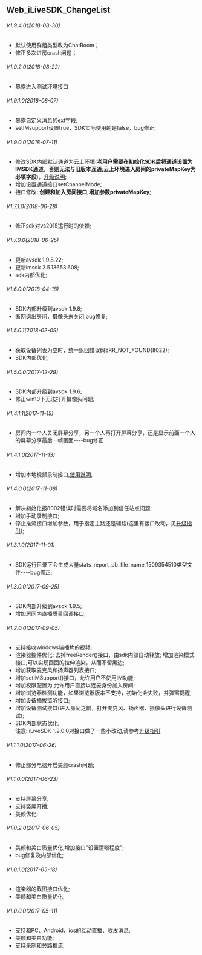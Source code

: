 ## Web_iLiveSDK_ChangeList

###### V1.9.4.0(2018-08-30)
* 默认使用群组类型改为ChatRoom；
* 修正多次进房crash问题；

###### V1.9.2.0(2018-08-22)
* 暴露进入测试环境接口

###### V1.9.1.0(2018-08-07)
* 暴露自定义消息的ext字段;
* setIMsupport设置true，SDK实际使用的是false，bug修正;

###### V1.9.0.0(2018-07-11)
* 修改SDK内部默认通道为云上环境(**老用户需要在初始化SDK后将通道设置为IMSDK通道，否则无法与旧版本互通;云上环境进入房间的privateMapKey为必填字段**)，[升级说明](https://github.com/zhaoyang21cn/iLiveSDK_Web_Suixinbo/blob/master/iLiveSDK/README.md);
* 增加设置通道接口setChannelMode;
* 接口修改: **创建和加入房间接口,增加参数privateMapKey**;

###### V1.7.1.0(2018-06-28)
* 修正sdk对vs2015运行时的依赖;

###### V1.7.0.0(2018-06-25)
* 更新avsdk 1.9.8.22;
* 更新imsdk 2.5.13653.608;
* sdk内部优化;

###### V1.6.0.0(2018-04-18)
* SDK内部升级到avsdk 1.9.8;
* 断网退出房间，摄像头未关闭,bug修复;

###### V1.5.0.1(2018-02-09)
* 获取设备列表为空时，统一返回错误码ERR_NOT_FOUND(8022);
* SDK内部优化;

###### V1.5.0.0(2017-12-29)
* SDK内部升级到avsdk 1.9.6;
* 修正win10下无法打开摄像头问题;

###### V1.4.1.1(2017-11-15)
* 房间内一个人关闭屏幕分享，另一个人再打开屏幕分享，还是显示前面一个人的屏幕分享最后一帧画面----bug修正

###### V1.4.1.0(2017-11-13)
* 增加本地视频录制接口,[使用说明](https://github.com/zhaoyang21cn/iLiveSDK_Web_Suixinbo/blob/master/doc/localRecord.md);

###### V1.4.0.0(2017-11-08)
* 解决初始化报8002错误时需要将域名添加到信任站点问题;
* 增加手动录制接口;
* 停止推流接口增加参数，用于指定主路还是辅路(这里有接口改动，见[升级指引](https://github.com/zhaoyang21cn/iLiveSDK_Web_Suixinbo/blob/master/iLiveSDK/README.md));

###### V1.3.1.0(2017-11-01)
* SDK运行目录下会生成大量stats_report_pb_file_name_1509354510类型文件----bug修正;

###### V1.3.0.0(2017-09-25)
* SDK内部升级到avsdk 1.9.5;
* 增加房间内直播质量回调接口;

###### V1.2.0.0(2017-09-05)
* 支持接收windows端播片的视频;
* 渲染器控件优化:
	去掉freeRender()接口，由sdk内部自动释放;
	增加渲染模式接口,可以实现画面的拉伸渲染，从而不留黑边;
* 增加获取麦克风和扬声器列表接口;
* 增加setIMSupport()接口，允许用户不使用IM功能;
* 增加权限配置为,允许用户直接以连麦身份加入房间;
* 增加浏览器检测功能，如果浏览器版本不支持，初始化会失败，并弹窗提醒;
* 增加设备插拔监听接口;
* 增加设备测试接口(进入房间之前，打开麦克风、扬声器、摄像头进行设备测试);
* SDK内部状态优化;<br/>
注意: iLiveSDK 1.2.0.0对接口做了一些小改动,请参考[升级指引](https://github.com/zhaoyang21cn/iLiveSDK_Web_Suixinbo/blob/master/iLiveSDK/README.md)

###### V1.1.1.0(2017-06-26)
* 修正部分电脑开启美颜crash问题;

###### V1.1.0.0(2017-06-23)
* 支持屏幕分享;
* 支持竖屏开播;
* 美颜优化;

###### V1.0.2.0(2017-06-05)
* 美颜和美白质量优化,增加接口"设置清晰程度";
* bug修复及内部优化;

###### V1.0.1.0(2017-05-18)
* 渲染器的截图接口优化;
* 美颜和美白质量优化;

###### V1.0.0.0(2017-05-11)
* 支持和PC、Android、ios的互动直播、收发消息;
* 美颜和美白功能;
* 支持录制和旁路推流;
